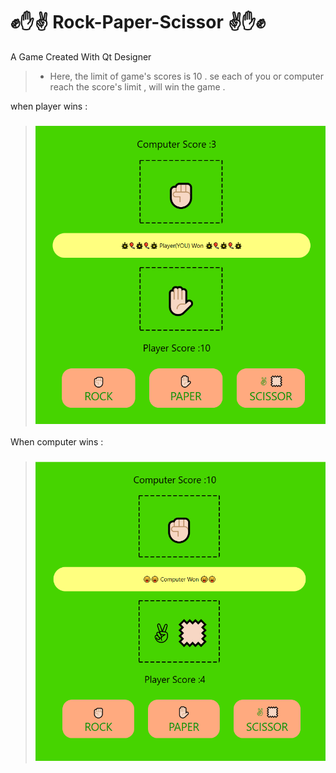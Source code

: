 # ✊✋✌ Rock-Paper-Scissor ✌✋✊
A Game Created With Qt Designer

> + Here, the limit of game's scores is 10 . se each of you or computer reach the score's limit , will win the game .

when player wins :
> ### ![This is an image](https://github.com/kiana-jahanshid/Rock-Paper-Scissor/blob/main/pics/c_win.png)
 
 
When computer wins :
> ### ![This is an image](https://github.com/kiana-jahanshid/Rock-Paper-Scissor/blob/main/pics/comp_win.png)

